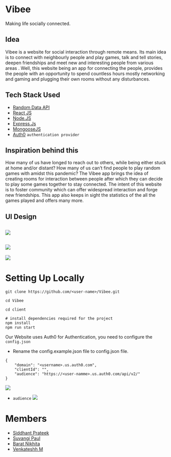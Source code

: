 # Vibee

Making life socially connected.

## Idea

Vibee is a website for social interaction through remote means. Its main idea is to connect with neighbourly people and play games, talk and tell stories, deepen friendships and meet new and interesting people from various areas . Well, this website being an app for connecting the people, provides the people with an opportunity to spend countless hours mostly networking and gaming and plugging their own rooms without any disturbances.

## Tech Stack Used

 - [Random Data API](https://random-data-api.com/documentation)
 - [React JS](https://reactjs.org/)
 - [Node.JS](https://nodejs.org/en/)
 - [Express.Js](https://expressjs.com/)
 - [MongooseJS](https://mongoosejs.com/)
 - [Auth0](https://auth0.com/) `authentication provider`

## Inspiration behind this

How many of us have longed to reach out to others, while being either stuck at home and/or distant? How many of us can’t find people to play random games with amidst this pandemic? The Vibee app brings the idea of creating rooms for interaction between people after which they can decide to play some games together to stay connected. The intent of this website is to foster community which can offer widespread interaction and forge new friendships. This app also keeps in sight the statistics of the all the games played and offers many more.


## UI Design

![](https://i.imgur.com/igCUg8r.jpg)
---
![](https://i.imgur.com/s8SdTpG.png)
---
![](https://i.imgur.com/gScLpyT.jpg)

# Setting Up Locally

```
git clone https://github.com/<user-name>/Vibee.git

cd Vibee

cd client

# install dependencies required for the project
npm install
npm run start

```

Our Website uses Auth0 for Authentication, you need to configure the `config.json`
- Rename the config.example.json file to config.json file.
```
{
    "domain": "<username>.us.auth0.com",
    "clientId": "",
    "audience": "https://<user-namme>.us.auth0.com/api/v2/"
}
```

![](https://cdn2.auth0.com/docs/1.12869.0/media/articles/dashboard/client_settings.png)

- `audience`
![](https://i.imgur.com/dE79hGC.png)

# Members 

- [Siddhant Prateek](https://github.com/siddhantprateek)
- [Suvangi Paul](https://github.com/suvangipaul)
- [Barat Nikhita](https://github.com/NikhitaBarat)
- [Venkateshh M](https://github.com/VenkateshhM)
